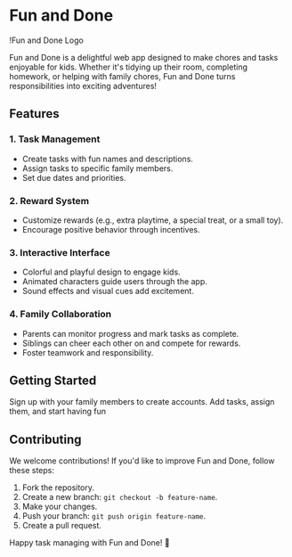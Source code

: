 # Fun and Done

!Fun and Done Logo

Fun and Done is a delightful web app designed to make chores and tasks enjoyable for kids. Whether it's tidying up their room, completing homework, or helping with family chores, Fun and Done turns responsibilities into exciting adventures!

## Features

### 1. Task Management
- Create tasks with fun names and descriptions.
- Assign tasks to specific family members.
- Set due dates and priorities.

### 2. Reward System
- Customize rewards (e.g., extra playtime, a special treat, or a small toy).
- Encourage positive behavior through incentives.

### 3. Interactive Interface
- Colorful and playful design to engage kids.
- Animated characters guide users through the app.
- Sound effects and visual cues add excitement.

### 4. Family Collaboration
- Parents can monitor progress and mark tasks as complete.
- Siblings can cheer each other on and compete for rewards.
- Foster teamwork and responsibility.

## Getting Started

 Sign up with your family members to create accounts.
 Add tasks, assign them, and start having fun

## Contributing

We welcome contributions! If you'd like to improve Fun and Done, follow these steps:
1. Fork the repository.
2. Create a new branch: `git checkout -b feature-name`.
3. Make your changes.
4. Push your branch: `git push origin feature-name`.
5. Create a pull request.

Happy task managing with Fun and Done! 🌟
